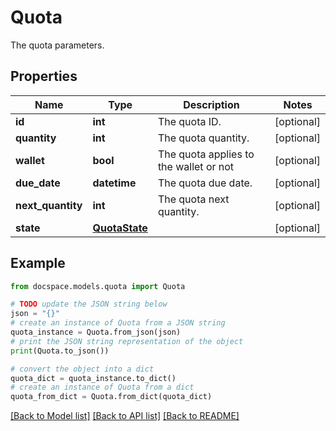# Quota

The quota parameters.

## Properties

Name | Type | Description | Notes
------------ | ------------- | ------------- | -------------
**id** | **int** | The quota ID. | [optional] 
**quantity** | **int** | The quota quantity. | [optional] 
**wallet** | **bool** | The quota applies to the wallet or not | [optional] 
**due_date** | **datetime** | The quota due date. | [optional] 
**next_quantity** | **int** | The quota next quantity. | [optional] 
**state** | [**QuotaState**](QuotaState.md) |  | [optional] 

## Example

```python
from docspace.models.quota import Quota

# TODO update the JSON string below
json = "{}"
# create an instance of Quota from a JSON string
quota_instance = Quota.from_json(json)
# print the JSON string representation of the object
print(Quota.to_json())

# convert the object into a dict
quota_dict = quota_instance.to_dict()
# create an instance of Quota from a dict
quota_from_dict = Quota.from_dict(quota_dict)
```
[[Back to Model list]](../README.md#documentation-for-models) [[Back to API list]](../README.md#documentation-for-api-endpoints) [[Back to README]](../README.md)


